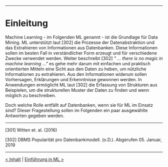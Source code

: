 ***

# Einleitung


Machine Learning - im Folgenden ML genannt - ist die Grundlage für Data Mining.
ML unterstützt laut [302] die Prozesse der Datenabstraktion und das Extrahieren von Informationen aus Datenbanken.
Diese Informationen sollen im besten Fall in verständlicher Form erzeugt und für verschiedene Zwecke verwendet werden.
Weiter beschreibt [302] _" ... there is no magic in machine learning ..."_ es gehe mehr darum mit einfachen
und praktisch orientierten Mitteln eine Sicht aus den Daten zu heben, um nützliche Informationen zu extrahieren.
Aus den Informationen widerum sollen Vorhersagen, Erklärungen und Erkenntnisse gewonnen werden.
In Anwendungen ermöglicht ML laut [302] die Erfassung von Strukturen aus Beispielen,
um die strukturellen Muster der Daten zu finden und wenn möglich zu beschreiben.

Doch welche Rolle entfällt auf Datenbanken, wenn sie für ML im Einsatz sind?
Dieser Fragestellung sollen im Folgenden ein paar ausgewählte Antworten gegeben werden.

<!-- Keyword<sup>[1](#myfootnote1)</sup>

<a name="myfootnote1">1</a>: Footnote content goes here
Then reference it at some other place in the document like this -->


<!-- ------
```

Quellenangabe:

[01] - Philosoph, Der, 2018


Medienverweise:

01 - Die Quelle der Vernunft (Quelle: https://www..../, Zugriff am 05.01.2019)

```
------ -->

-----

[301] Witten et. al. (2016)

[302] DBMS Popularität pro Datenbankmodell. (o.D.). Abgerufen 05. Januar, 2019

------

[< Inhalt](02_toc.md)	|	[Einführung in ML >](04_ml.md)